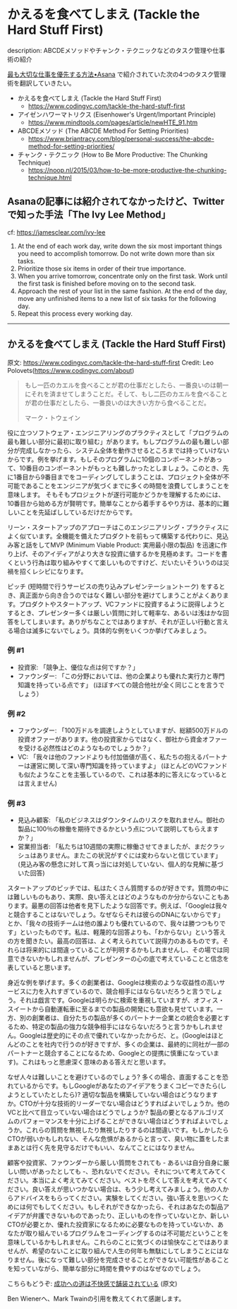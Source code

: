 かえるを食べてしまえ (Tackle the Hard Stuff First)
===============================================

description: ABCDEメソッドやチャンク・テクニックなどのタスク管理や仕事術の紹介

[最も大切な仕事を優先する方法•Asana](https://asana.com/ja/resources/how-prioritize-tasks-work) で紹介されていた次の4つのタスク管理術を翻訳していきたい。

- かえるを食べてしまえ  (Tackle the Hard Stuff First)
    - https://www.codingvc.com/tackle-the-hard-stuff-first
- アイゼンハワーマトリクス (Eisenhower's Urgent/Important Principle)
    - https://www.mindtools.com/pages/article/newHTE_91.htm
- ABCDEメソッド (The ABCDE Method For Setting Priorities)
    - https://www.briantracy.com/blog/personal-success/the-abcde-method-for-setting-priorities/
- チャンク・テクニック (How to Be More Productive: The Chunking Technique)
    - https://noop.nl/2015/03/how-to-be-more-productive-the-chunking-technique.html

## Asanaの記事には紹介されてなかったけど、Twitterで知った手法「The Ivy Lee Method」
cf: https://jamesclear.com/ivy-lee

1. At the end of each work day, write down the six most important things you need to accomplish tomorrow. Do not write down more than six tasks.
2. Prioritize those six items in order of their true importance.
3. When you arrive tomorrow, concentrate only on the first task. Work until the first task is finished before moving on to the second task.
4. Approach the rest of your list in the same fashion. At the end of the day, move any unfinished items to a new list of six tasks for the following day.
5. Repeat this process every working day.


----

## かえるを食べてしまえ (Tackle the Hard Stuff First)
原文: https://www.codingvc.com/tackle-the-hard-stuff-first
Credit: Leo Polovets(https://www.codingvc.com/about)

> もし一匹のカエルを食べることが君の仕事だとしたら、一番良いのは朝一にそれを済ませてしまうことだ。そして、もし二匹のカエルを食べることが君の仕事だとしたら、一番良いのは大きい方から食べることだ。
> 
> マーク・トウェイン

役に立つソフトウェア・エンジニアリングのプラクティスとして「プログラムの最も難しい部分に最初に取り組む」があります。もしプログラムの最も難しい部分が完成しなかったら、システム全体を動作させるところまでは持っていけないからです。例を挙げます。もしそのプログラムに10個のコンポーネントがあって、10番目のコンポーネントがもっとも難しかったとしましょう。このとき、先に1番目から9番目までをコーディングしてしまうことは、プロジェクト全体が不可能であることをエンジニアが気づくまでに多くの時間を浪費してしまうことを意味します。 そもそもプロジェクトが遂行可能かどうかを理解するためには、10番目から始める方が賢明です。簡単なことから着手するやり方は、基本的に難しいことを先延ばししているだけだからです。

リーン・スタートアップのアプローチはこのエンジニアリング・プラクティスによく似ています。全機能を備えたプロダクトを前もって構築する代わりに、見込み客と話をしてMVP (Minimum Viable Product: 実用最小限の製品) を迅速に作り上げ、そのアイディアがより大きな投資に値するかを見極めます。コードを書くという行為は取り組みやすくて楽しいものですけど、だいたいそういうのは災禍を招くレシピになります。

ピッチ (短時間で行うサービスの売り込みプレゼンテーショントーク) をするとき、真正面から向き合うのではなく難しい部分を避けてしまうことがよくあります。プロダクトやスタートアップ、VCファンドに投資するように説得しようとするとき、プレゼンター多くは厳しい質問に対して軽率な、あるいは浅はかな回答をしてしまいます。ありがちなことではありますが、それが正しい行動と言える場合は滅多にないでしょう。具体的な例をいくつか挙げてみましょう。

### 例 #1
- 投資家: 「競争上、優位な点は何ですか？」
- ファウンダー: 「この分野においては、他の企業よりも優れた実行力と専門知識を持っている点です」
  (ほぼすべての競合他社が全く同じことを言うでしょう）

### 例 #2
- ファウンダー: 「100万ドルを調達しようとしていますが、総額500万ドルの投資オファーがあります。他の投資家からではなく、御社から資金オファーを受ける必然性はどのようなものでしょうか？」
- VC: 「我々は他のファンドよりも付加価値が高く、私たちの抱えるパートナーは運営に関して深い専門知識を持っていますよ」
  (ほとんどのVCファンドも似たようなことを主張しているので、これは基本的に答えになっているとは言えません)

### 例 #3
- 見込み顧客: 「私のビジネスはダウンタイムのリスクを取れません。御社の製品に100％の稼働を期待できるかという点について説明してもらえますか？」
- 営業担当者: 「私たちは10週間の実際に稼働させてきましたが、まだクラッシュはありません。またこの状況がすぐには変わらないと信じています」
  (見込み客の懸念に対して真っ当には対処していない、個人的な見解に基づいた回答)

スタートアップのピッチでは、私はたくさん質問するのが好きです。質問の中には難しいものもあり、実際、良い答えとはどのようなものか分からないこともあります。最悪の回答は他者を見下したような回答です。例えば、「Googleは我々と競合することはないでしょう。なぜならそれは彼らのDNAにないからです」とか、「我々の技術チームは他の誰よりも優れているので、我々は勝つつもりです」といったものです。私は、軽蔑的な回答よりも、「わからない」という答えの方を聞きたい。最高の回答は、よく考えられていて説得力のあるものです。それらは将来的には間違っていることが判明するかもしれませんし、その場では同意できないかもしれませんが、プレゼンターの心の底で考えていることと信念を表していると思います。

身近な例を挙げます。多くの創業者は、Googleは検索のような収益性の高いサービスに力を入れすぎているので、競合相手にはならないだろうと言うでしょう。それは戯言です。Googleは明らかに検索を重視していますが、オフィス・スイートから自動運転車に至るまでの製品の開発にも意欲も見せています。一方、別の創業者は、自分たちの製品が多くのパートナー企業との統合を必要とするため、特定の製品の強力な競争相手にはならないだろうと言うかもしれません。Googleは歴史的にその点で優れていなかったからだ、と。(Googleはほとんどのことを社内で行うのが好きですが、多くの企業は、最終的に同社が一部のパートナーと競合することになるため、Googleとの提携に慎重になっています)。これはもっと思慮深く意味のある答えだと思います。

なぜ人々は難しいことを避けているのでしょう? 多くの場合、直面することを恐れているからです。もしGoogleがあなたのアイデアをうまくコピーできたら(しようとしていたとしたら)? 適切な製品を構築していない場合はどうなりますか。CTOが十分な技術的リーダーでない場合はどうすればよいでしょうか。他のVCと比べて目立っていない場合はどうでしょうか? 製品の要となるアルゴリズムのパフォーマンスを十分に上げることができない場合はどうすればよいでしょうか。これらの質問を無視したり無視したりするのは間違いです。もしかしたらCTOが弱いかもしれない、そんな危惧があるからと言って、臭い物に蓋をしたままあとは行く先を見守るだけでもいい、なんてことにはなりません。

顧客や投資家、ファウンダーから厳しい質問をされても - あるいは自分自身に厳しい問いがあったとしても -、恐れないでください。それについて考えてみてください。本当によく考えてみてください。ベストを尽くして答えを考えてみてください。良い答えが思いつかない場合は、もう少し考えてみましょう。他の人からアドバイスをもらってください。実験をしてください。強い答えを思いつくためには何でもしてください。もしそれができなかったら、それはあなたの製品アイデアが弁護できないものであったり、正しいものを作っていないとか、新しいCTOが必要とか、優れた投資家になるために必要なものを持っていないか、あなたが取り組んでいるプログラムをコーディングするのは不可能だということを意味しているかもしれません。これらのことに気づくのは愉快なことではありませんが、希望のないことに取り組んで人生の何年も無駄にしてしまうことにはなりません。後になって難しい部分を完成させることができない可能性があることを知っていながら、簡単な部分に時間を費やすのはなぜなのでしょう。

こちらもどうぞ: [成功への道は不快感で舗装されている](http://codingvc.com/the-road-to-success-is-paved-with-discomfort/) (原文)

Ben Wienerへ、Mark Twainの引用を教えてくれて感謝します。
